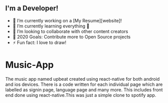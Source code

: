 ## I'm a Developer!

- 🔭 I’m currently working on a [My Resume][website]!
- 🌱 I’m currently learning everything 🤣
- 👯 I’m looking to collaborate with other content creators
- 🥅 2020 Goals: Contribute more to Open Source projects
- ⚡ Fun fact: I love to draw!


# Music-App
The music app named upbeat created using react-native for both android and ios devices. There is a code written for each individual page which are labelled as signin page, language page and many more. This includes front end done using react-native.This was just a simple clone to spotify app. 
